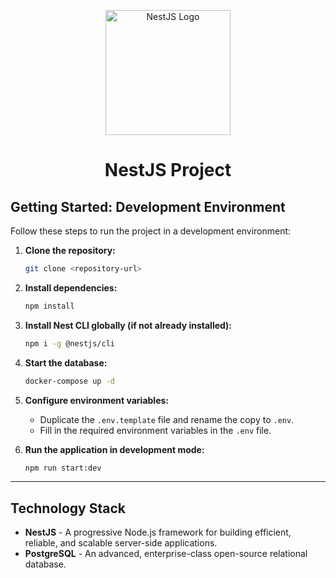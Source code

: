 <p align="center">
  <a href="http://nestjs.com/" target="_blank"><img src="https://nestjs.com/img/logo-small.svg" width="200" alt="NestJS Logo" /></a>
</p>

<h1 align="center">NestJS Project</h1>

## Getting Started: Development Environment

Follow these steps to run the project in a development environment:

1. **Clone the repository:**
   ```bash
   git clone <repository-url>
   ```

2. **Install dependencies:**
   ```bash
   npm install
   ```

3. **Install Nest CLI globally (if not already installed):**
   ```bash
   npm i -g @nestjs/cli
   ```

4. **Start the database:**
   ```bash
   docker-compose up -d
   ```

5. **Configure environment variables:**
   - Duplicate the `.env.template` file and rename the copy to `.env`.
   - Fill in the required environment variables in the `.env` file.

6. **Run the application in development mode:**
   ```bash
   npm run start:dev
   ```

---

## Technology Stack

- **NestJS** - A progressive Node.js framework for building efficient, reliable, and scalable server-side applications.
- **PostgreSQL** - An advanced, enterprise-class open-source relational database.
